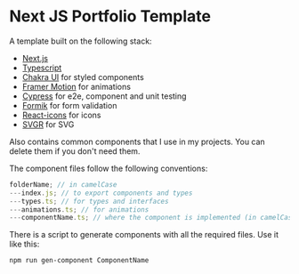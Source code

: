 # Next JS Portfolio Template

A template built on the following stack:

-   [Next.js](https://nextjs.org/)
-   [Typescript](https://www.typescriptlang.org/)
-   [Chakra UI](https://chakra-ui.com/) for styled components
-   [Framer Motion](https://framer.com/motion/) for animations
-   [Cypress](https://cypress.io/) for e2e, component and unit testing
-   [Formik](https://jaredpalmer.com/formik/) for form validation
-   [React-icons](https://react-icons.netlify.com/) for icons
-   [SVGR](https://react-svgr.com/) for SVG

Also contains common components that I use in my projects. You can delete them if you don't need them.

The component files follow the following conventions:

```ts
folderName; // in camelCase
---index.js; // to export components and types
---types.ts; // for types and interfaces
---animations.ts; // for animations
---componentName.ts; // where the component is implemented (in camelCase)
```

There is a script to generate components with all the required files. Use it like this:

```bash
npm run gen-component ComponentName
```
